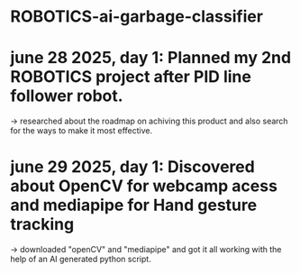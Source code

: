 # ROBOTICS-ai-garbage-classifier

# june 28 2025, day 1: Planned my 2nd ROBOTICS project after PID line follower robot.
-> researched about the roadmap on achiving this product and also search for the ways to make it most effective.

# june 29 2025, day 1: Discovered about OpenCV for webcamp acess and mediapipe for Hand gesture tracking
-> downloaded "openCV" and "mediapipe" and got it all working with the help of an AI generated python script.
